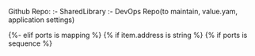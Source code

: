 Github Repo:
	:-  SharedLibrary
	:-  DevOps Repo(to maintain, value.yam, application settings)

{%- elif ports is mapping %}
{% if item.address is string %}
{% if ports is sequence %}